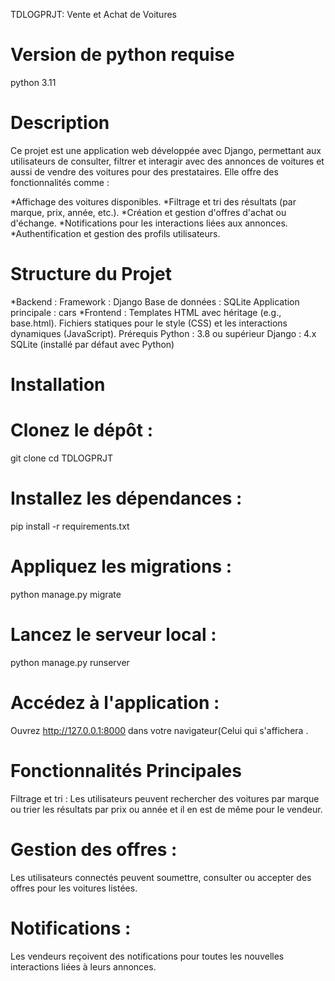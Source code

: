TDLOGPRJT: Vente et Achat de Voitures

# Version de python requise
python 3.11

# Description
Ce projet est une application web développée avec Django, permettant aux utilisateurs de consulter, filtrer et interagir avec des annonces de voitures 
et aussi de vendre des voitures pour des prestataires. Elle offre des fonctionnalités comme :

*Affichage des voitures disponibles.
*Filtrage et tri des résultats (par marque, prix, année, etc.).
*Création et gestion d'offres d'achat ou d'échange.
*Notifications pour les interactions liées aux annonces.
*Authentification et gestion des profils utilisateurs.

# Structure du Projet
*Backend :
Framework : Django
Base de données : SQLite
Application principale : cars
*Frontend :
Templates HTML avec héritage (e.g., base.html).
Fichiers statiques pour le style (CSS) et les interactions dynamiques (JavaScript).
Prérequis
Python : 3.8 ou supérieur
Django : 4.x
SQLite (installé par défaut avec Python)


# Installation #

# Clonez le dépôt :


git clone <repository-url>
cd TDLOGPRJT
# Installez les dépendances :


pip install -r requirements.txt
# Appliquez les migrations :

python manage.py migrate

# Lancez le serveur local :

python manage.py runserver

# Accédez à l'application :
Ouvrez http://127.0.0.1:8000 dans votre navigateur(Celui qui s'affichera .

# Fonctionnalités Principales
Filtrage et tri :
Les utilisateurs peuvent rechercher des voitures par marque ou trier les résultats par prix ou année et il en est de même pour le vendeur.

# Gestion des offres :
Les utilisateurs connectés peuvent soumettre, consulter ou accepter des offres pour les voitures listées.

# Notifications :
Les vendeurs reçoivent des notifications pour toutes les nouvelles interactions liées à leurs annonces.


